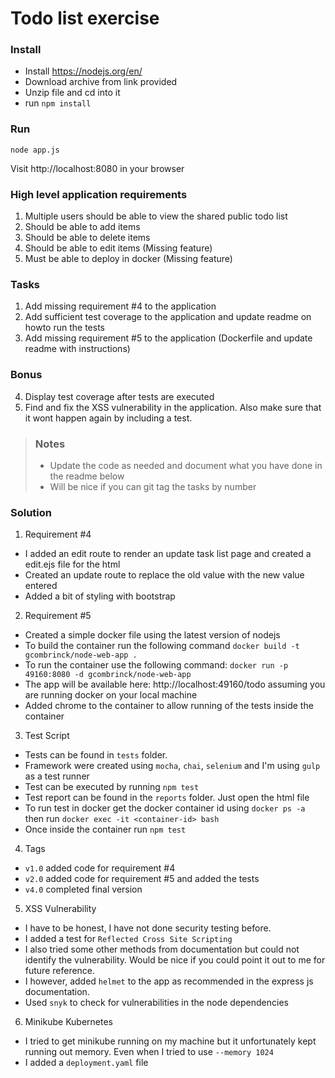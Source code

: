 # Todo list exercise

### Install

- Install https://nodejs.org/en/
- Download archive from link provided
- Unzip file and cd into it
- run `npm install`

### Run
`node app.js`

Visit http://localhost:8080 in your browser

### High level application requirements
1. Multiple users should be able to view the shared public todo list
2. Should be able to add items
3. Should be able to delete items
4. Should be able to edit items (Missing feature)
5. Must be able to deploy in docker (Missing feature)

### Tasks
1. Add missing requirement #4 to the application
2. Add sufficient test coverage to the application and update readme on howto run the tests
3. Add missing requirement #5 to the application (Dockerfile and update readme with instructions)

### Bonus
4. Display test coverage after tests are executed
5. Find and fix the XSS vulnerability in the application. Also make sure that it wont happen again by including a test.

> ### Notes
> - Update the code as needed and document what you have done in the readme below
> - Will be nice if you can git tag the tasks by number

### Solution
1. Requirement #4
- I added an edit route to render an update task list page and created a edit.ejs file for the html
- Created an update route to replace the old value with the new value entered
- Added a bit of styling with bootstrap

2. Requirement #5
- Created a simple docker file using the latest version of nodejs
- To build the container run the following command `docker build -t gcombrinck/node-web-app .`
- To run the container use the following command: `docker run -p 49160:8080 -d gcombrinck/node-web-app`
- The app will be available here: http://localhost:49160/todo assuming you are running docker on your local machine
- Added chrome to the container to allow running of the tests inside the container

3. Test Script
- Tests can be found in `tests` folder.
- Framework were created using `mocha`, `chai`, `selenium` and I'm using `gulp` as a test runner
- Test can be executed by running `npm test`
- Test report can be found in the `reports` folder. Just open the html file
- To run test in docker get the docker container id using `docker ps -a` then run `docker exec -it <container-id> bash`
- Once inside the container run `npm test`

4. Tags
- `v1.0` added code for requirement #4
- `v2.0` added code for requirement #5 and added the tests
- `v4.0` completed final version

5. XSS Vulnerability
- I have to be honest, I have not done security testing before.
- I added a test for `Reflected Cross Site Scripting`
- I also tried some other methods from documentation but could not identify the vulnerability. Would be nice if you could point it out to me for future reference.
- I however, added `helmet` to the app as recommended in the express js documentation.
- Used `snyk` to check for vulnerabilities in the node dependencies 

6. Minikube  Kubernetes
- I tried to get minikube running on my machine but it unfortunately kept running out memory. Even when I tried to use `--memory 1024`
- I added a `deployment.yaml` file